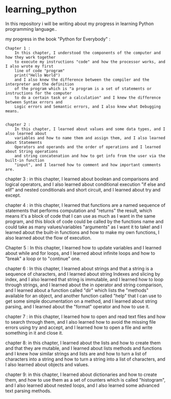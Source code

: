 # learning_python
In this repository i will be writing about my progress in learning Python programming language..

my progress in the book "Python for Everybody" :


    Chapter 1 :
        In this chapter, I understood the components of the computer and how they work together
        to execute my instructions "code" and how the processor works, and I also wrote my first
        line of code "program" 
        print("Hello World")
        and I also knew the difference between the compiler and the interpreter and the definition
        of the program which is "a program is a set of statements or instructions for the computer
        to do a certain task or a calculation" and I knew the difference between Syntax errors and
        Logic errors and Semantic errors, and I also knew what Debugging means.
    

    chapter 2 :
        In this chapter, I learned about values and some data types, and I also learned about
        variables and how to name them and assign them, and I also learned about Statements 
        Operators and operands and the order of operations and I learned about String operations
        and string concatenation and how to get info from the user via the built-in function 
        "input", and I learned how to comment and how important comments are. 


chapter 3 :
        in this chapter, I learned about boolean and comparisons and logical operators, and I also
        learned about conditional execution "if else and elif" and nested conditionals and short
        circuit, and I learned about try and except.


chapter 4 :
        in this chapter, I learned that functions are a named sequence of statements that performs
        computation and "returns" the result, which means it's a block of code that I can use as 
        much as I want in the same program, and this block of code could be called by the functions
        name and could take as many values/variables "arguments" as I want it to take!
        and I learned about the built-in functions and how to make my own functions, I also learned
        about the flow of execution.



Chapter 5 :
        In this chapter, I learned how to update variables and I learned about while and for loops, 
        and I learned about infinite loops and how to "break" a loop or to "continue" one.


chapter 6 :
        In this chapter, I learned about strings and that a string is a sequence of characters, and
        I learned about string Indexes and slicing by index, and I also learned that string is 
        immutable, and I learned how to loop through strings, and I learned about the in operator and
        string comparison, and I learned about a function called "dir" which lists the "methods" 
        available for an object, and another function called "help" that I can use to get some simple
        documentation on a method, and I learned about string parsing, and I learned about the "format"
        operator and how to use it.



chapter 7 :
        in this chapter, I learned how to open and read text files and how to search through them,
        and I also learned how to avoid the missing file errors using try and accept, and I learned 
        how to open a file and write something in it and close it.


chapter 8:
        in this chapter, I learned about the lists and how to create them and that they are mutable,
        and I learned about lists methods and functions and I knew how similar strings and lists are
        and how to turn a list of characters into a string and how to turn a string into a list of 
        characters, and I also learned about objects and values.



chapter 9:
       in this chapter, I learned about dictionaries and how to create them, and how to use them as
       a set of counters which is called "histogram", and I also learned about nested loops, and I
       also learned some advanced text parsing methods.
